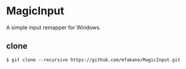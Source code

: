 # MagicInput
A simple input remapper for Windows.

## clone
```
$ git clone --recursive https://github.com/mfakane/MagicInput.git
```
